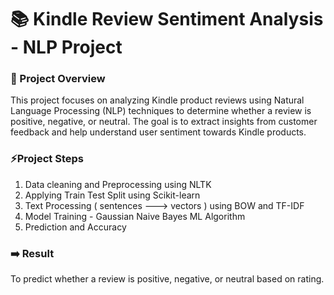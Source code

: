 # 📚 Kindle Review Sentiment Analysis - NLP Project
### 📌 Project Overview
This project focuses on analyzing Kindle product reviews using Natural Language Processing (NLP) techniques to determine whether a review is positive, negative, or neutral. The goal is to extract insights from customer feedback and help understand user sentiment towards Kindle products.
### ⚡Project Steps
1. Data cleaning and Preprocessing using NLTK 
2. Applying Train Test Split using Scikit-learn
3. Text Processing ( sentences ---> vectors ) using BOW and TF-IDF
4. Model Training - Gaussian Naive Bayes ML Algorithm
5. Prediction and Accuracy
### ➡️ Result 
To predict whether a review is positive, negative, or neutral based on rating.
